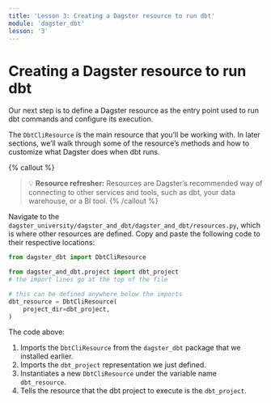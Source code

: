 ```yaml
---
title: 'Lesson 3: Creating a Dagster resource to run dbt'
module: 'dagster_dbt'
lesson: '3'
---
```


# Creating a Dagster resource to run dbt

Our next step is to define a Dagster resource as the entry point used to run dbt commands and configure its execution.

The `DbtCliResource` is the main resource that you’ll be working with. In later sections, we’ll walk through some of the resource’s methods and how to customize what Dagster does when dbt runs.

{% callout %}

> 💡 **Resource refresher:** Resources are Dagster’s recommended way of connecting to other services and tools, such as dbt, your data warehouse, or a BI tool.
> {% /callout %}

Navigate to the `dagster_university/dagster_and_dbt/dagster_and_dbt/resources.py`, which is where other resources are defined. Copy and paste the following code to their respective locations:

```python
from dagster_dbt import DbtCliResource

from dagster_and_dbt.project import dbt_project
# the import lines go at the top of the file

# this can be defined anywhere below the imports
dbt_resource = DbtCliResource(
    project_dir=dbt_project,
)
```

The code above:

1. Imports the `DbtCliResource` from the `dagster_dbt` package that we installed earlier.
2. Imports the `dbt_project` representation we just defined.
3. Instantiates a new `DbtCliResource` under the variable name `dbt_resource`.
4. Tells the resource that the dbt project to execute is the `dbt_project`.
